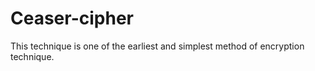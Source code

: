 # Ceaser-cipher

This technique is one of the earliest and simplest method of encryption technique.
